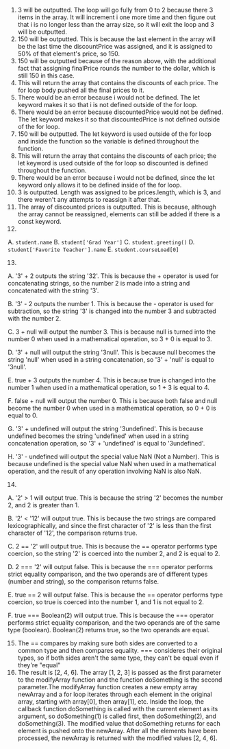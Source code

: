 1. 3 will be outputted. The loop will go fully from 0 to 2 because there 3 items in the array. It will increment i one more time and then figure out that i is no longer less than the array size, so it will exit the loop and 3 will be outputted.
2. 150 will be outputted. This is because the last element in the array will be the last time the discountPrice was assigned, and it is assigned to 50% of that element's price, so 150.
3. 150 will be outputted because of the reason above, with the additional fact that assigning finalPrice rounds the number to the dollar, which is still 150 in this case.
4.  This will return the array that contains the discounts of each price. The for loop body pushed all the final prices to it.
5.  There would be an error because i would not be defined. The let keyword makes it so that i is not defined outside of the for loop.
6.  There would be an error because discountedPrice would not be defined. The let keyword makes it so that discountedPrice is not defined outside of the for loop.
7.  150 will be outputted. The let keyword is used outside of the for loop and inside the function so the variable is defined throughout the function.
8.  This will return the array that contains the discounts of each price; the let keyword is used outside of the for loop so discounted is defined throughout the function.
9.  There would be an error because i would not be defined, since the let keyword only allows it to be defined inside of the for loop.
10.  3 is outputted. Length was assigned to be prices.length, which is 3, and there weren't any attempts to reassign it after that.
11.  The array of discounted prices is outputted. This is because, although the array cannot be reassigned, elements can still be added if there is a const keyword.
12. 
  A. `student.name`
  B. `student['Grad Year']`
  C. `student.greeting()`
  D. `student['Favorite Teacher'].name`
  E. `student.courseLoad[0]`

13.
  A. '3' + 2 outputs the string '32'. This is because the + operator is used for concatenating strings, so the number 2 is made into a string and concatenated with the string '3'.
  
  B. '3' - 2 outputs the number 1. This is because the - operator is used for subtraction, so the string '3' is changed into the number 3 and subtracted with the number 2.
  
  C. 3 + null will output the number 3. This is because null is turned into the number 0 when used in a mathematical operation, so 3 + 0 is equal to 3.
  
  D. '3' + null will output the string '3null'. This is because null becomes the string 'null' when used in a string concatenation, so '3' + 'null' is equal to '3null'.
  
  E. true + 3 outputs the number 4. This is because true is changed into the number 1 when used in a mathematical operation, so 1 + 3 is equal to 4.
  
  F. false + null will output the number 0. This is because both false and null become the number 0 when used in a mathematical operation, so 0 + 0 is equal to 0.
 
  G. '3' + undefined will output the string '3undefined'. This is because undefined becomes the string 'undefined' when used in a string concatenation operation, so '3' + 'undefined' is equal to '3undefined'.
  
  H. '3' - undefined will output the special value NaN (Not a Number). This is because undefined is the special value NaN when used in a mathematical operation, and the result of any operation involving NaN is also NaN.

14.
A. '2' > 1 will output true. This is because the string '2' becomes the number 2, and 2 is greater than 1.

B. '2' < '12' will output true. This is because the two strings are compared lexicographically, and since the first character of '2' is less than the first character of '12', the comparison returns true.

C. 2 == '2' will output true. This is because the == operator performs type coercion, so the string '2' is coerced into the number 2, and 2 is equal to 2.

D. 2 === '2' will output false. This is because the === operator performs strict equality comparison, and the two operands are of different types (number and string), so the comparison returns false.

E. true == 2 will output false. This is because the == operator performs type coercion, so true is coerced into the number 1, and 1 is not equal to 2.

F. true === Boolean(2) will output true. This is because the === operator performs strict equality comparison, and the two operands are of the same type (boolean). Boolean(2) returns true, so the two operands are equal.


15. The == compares by making sure both sides are converted to a common type and then compares equality. === consideres their original types, so if both sides aren't the same type, they can't be equal even if they're "equal"
17. The result is [2, 4, 6]. The array [1, 2, 3] is passed as the first parameter to the modifyArray function and the function doSomething is the second parameter.The modifyArray function creates a new empty array newArray and a for loop iterates through each element in the original array, starting with array[0], then array[1], etc. Inside the loop, the callback function doSomething is called with the current element as its argument, so doSomething(1) is called first, then doSomething(2), and doSomething(3). The modified value that doSomething returns for each element is pushed onto the newArray. After all the elements have been processed, the newArray is returned with the modified values [2, 4, 6].
